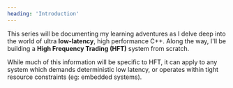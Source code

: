 ```yaml
---
heading: 'Introduction'
---
```


This series will be documenting my learning adventures as I delve deep into the world of ultra **low-latency**, high performance C++. Along the way, I'll be building a **High Frequency Trading (HFT)** system from scratch.

While much of this information will be specific to HFT, it can apply to any system which demands deterministic low latency, or operates within tight resource constraints (eg: embedded systems).